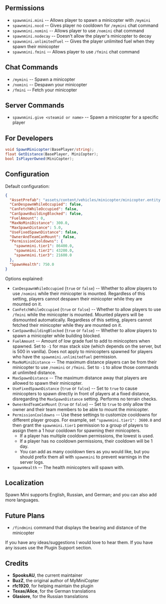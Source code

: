 ## Permissions

* `spawnmini.mini`  -- Allows player to spawn a minicopter with `/mymini`
* `spawnmini.nocd` -- Gives player no cooldown for `/mymini` chat command
* `spawnmini.nomini` -- Allows player to use `/nomini` chat command 
* `spawnmini.nodecay` -- Doesn't allow the player's minicopter to decay
* `spawnmini.unlimitedfuel` -- Gives the player unlimited fuel when they spawn their minicopter
* `spawnmini.fmini` -- Allows player to use `/fmini` chat command

## Chat Commands

* `/mymini` -- Spawn a minicopter
* `/nomini` -- Despawn your minicopter
* `/fmini` -- Fetch your minicopter

## Server Commands

* `spawnmini.give <steamid or name>` -- Spawn a minicopter for a specific player

## For Developers

```csharp
void SpawnMinicopter(BasePlayer/string);
float GetDistance(BasePlayer, MiniCopter);
bool IsPlayerOwned(MiniCopter);
```

## Configuration

Default configuration:
```json
{
  "AssetPrefab": "assets/content/vehicles/minicopter/minicopter.entity.prefab",
  "CanDespawnWhileOccupied": false,
  "CanFetchWhileOccupied": false,
  "CanSpawnBuildingBlocked": false,
  "FuelAmount": 0,
  "MaxNoMiniDistance": 300.0,
  "MaxSpawnDistance": 5.0,
  "UseFixedSpawnDistance": false,
  "OwnerAndTeamCanMount": false,
  "PermissionCooldowns": {
    "spawnmini.tier1": 86400.0,
    "spawnmini.tier2": 43200.0,
    "spawnmini.tier3": 21600.0
  },
  "SpawnHealth": 750.0
}
```

Options explained:
* `CanDespawnWhileOccupied` (`true` or `false`) -- Whether to allow players to use `/nomini` while their minicopter is mounted. Regardless of this setting, players cannot despawn their minicopter while they are mounted on it.
* `CanFetchWhileOccupied` (`true` or `false`) -- Whether to allow players to use `/fmini` while the minicopter is mounted. Mounted players will be dismounted automatically. Regardless of this setting, players cannot fetched their minicopter while they are mounted on it.
* `CanSpawnBuildingBlocked` (`true` or `false`) -- Whether to allow players to spawn a minicopter while building blocked.
* `FuelAmount` -- Amount of low grade fuel to add to minicopters when spawned. Set to `-1` for max stack size (which depends on the server, but is 500 in vanilla). Does not apply to minicopters spawned for players who have the `spawnmini.unlimitedfuel` permission.
* `MaxNoMiniDistance` -- The maximum distance players can be from their minicopter to use `/nomini` or `/fmini`. Set to `-1` to allow those commands at unlimited distance.
* `MaxSpawnDistance` -- The maximum distance away that players are allowed to spawn their minicopter.
* `UseFixedSpawnDistance` (`true` or `false`) -- Set to `true` to cause minicopters to spawn directly in front of players at a fixed distance, disregarding the `MaxSpawnDistance` setting. Performs no terrain checks.
* `OwnerAndTeamCanMount` (`true` or `false`) -- Set to `true` to only allow the owner and their team members to be able to mount the minicopter.
* `PermissionCooldowns` -- Use these settings to customize cooldowns for different player groups. For example, set `"spawnmini.tier1": 3600.0` and then grant the `spawnmini.tier1` permission to a group of players to assign them a 1 hour cooldown for spawning their minicopters.
  * If a player has multiple cooldown permissions, the lowest is used.
  * If a player has no cooldown permissions, their cooldown will be 1 day.
  * You can add as many cooldown tiers as you would like, but you should prefix them all with `spawnmini` to prevent warnings in the server logs.
* `SpawnHealth` -- The health minicopters will spawn with.

## Localization

Spawn Mini supports English, Russian, and German; and you can also add more languages.

## Future Plans

* `/findmini` command that displays the bearing and distance of the minicopter

If you have any ideas/suggestions I would love to hear them. If you have any issues use the Plugin Support section.

## Credits

* **SpooksAU**, the current maintainer
* **BuzZ**, the original author of MyMiniCopter
* **rfc1920**, for helping maintain the plugin
* **Texas/Alice**, for the German translations
* **Glasiore**, for the Russian translations
